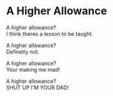 # A Higher Allowance

A higher allowance?  
I think theres a lesson to be taught.  

A higher allowance?  
Definetly not.

A higher allowance?  
Your making me mad!

A higher allowance?  
SHUT UP I'M YOUR DAD!
